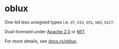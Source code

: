 # oblux

One-bit less unsigned types i.e. `U7`, `U15`, `U31`, `U63`, `U127`.

Dual-licensed under [Apache 2.0](LICENSE-APACHE) or [MIT](LICENSE-MIT).

For more details, see [docs.rs/oblux](https://docs.rs/oblux).
